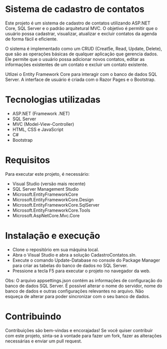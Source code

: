 # Sistema de cadastro de contatos
Este projeto é um sistema de cadastro de contatos utilizando ASP.NET Core, SQL Server e o padrão arquitetural MVC. O objetivo é permitir que o usuário possa cadastrar, visualizar, atualizar e excluir contatos da agenda de forma fácil e eficiente.

O sistema é implementado como um CRUD (Creat5e, Read, Update, Delete), que são as operações básicas de qualquer aplicação que gerencia dados. Ele permite que o usuário possa adicionar novos contatos, editar as informações existentes de um contato e excluir um contato existente.

Utlizei o Entity Framework Core para interagir com o banco de dados SQL Server. A interface de usuário é criada com o Razor Pages e o Bootstrap.

# Tecnologias utilizadas
- ASP.NET (Framework .NET)
- SQL Server
- MVC (Model-View-Controller)
- HTML, CSS e JavaScript
- C#
- Bootstrap

# Requisitos
Para executar este projeto, é necessário:

- Visual Studio (versão mais recente)
- SQL Server Management Studio 
- Microsoft.EntityFrameworkCore
- Microsoft.EntityFrameworkCore.Design
- Microsoft.EntityFrameworkCore.SqlServer
- Microsoft.EntityFrameworkCore.Tools
- Microsoft.AspNetCore.Mvc.Core

# Instalação e execução
- Clone o repositório em sua máquina local.
- Abra o Visual Studio e abra a solução CadastroContatos.sln.
- Execute o comando Update-Database no console do Package Manager para criar as tabelas do banco de dados no SQL Server.
- Pressione a tecla F5 para executar o projeto no navegador da web.
  
 Obs: O arquivo appsettings.json contém as informações de configuração do banco de dados SQL Server. É possível alterar o nome do servidor, nome do banco de dados e outras configurações relevantes no arquivo. Não esqueça de alterar para poder sincronizar com o seu banco de dados.

# Contribuindo
Contribuições são bem-vindas e encorajadas! Se você quiser contribuir com este projeto, sinta-se à vontade para fazer um fork, fazer as alterações necessárias e enviar um pull request.
